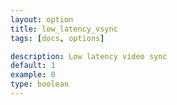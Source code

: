 ```yaml
---
layout: option
title: low_latency_vsync
tags: [docs, options]

description: Low latency video sync
default: 1
example: 0
type: boolean
---
```

